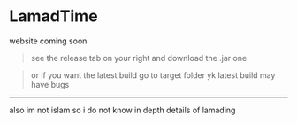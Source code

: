 # LamadTime
website coming soon

> see the release tab on your right and download the .jar one

> or if you want the latest build go to target folder yk
> latest build may have bugs

---

also im not islam so i do not know in depth details of lamading
